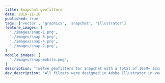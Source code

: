 ```yaml
---
title: Snapchat geofilters
date: 2019-11-16
published: true
tags: ['vector', 'graphics', 'snapchat', 'illustrator']
feature_images: [
  './images/snap-1.png',
  './images/snap-3.png',
  './images/snap-4.png',
  './images/snap-2.png',
]
mobile_images: [
  './images/snap-mobile.png',
]
description: "Twelve geofilters for Snapchat with a total of 165M+ accumulated views. Filters include unique designs for some larger Swedish cities such as Stockholm, Gothenburg & Linköping, all filters uniquely designed with the geographic location in mind."
dev_description: "All filters were designed in Adobe Illustrator in vector format, all designs are original."
---
```

